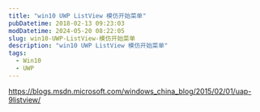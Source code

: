```yaml
---
title: "win10 UWP ListView 模仿开始菜单"
pubDatetime: 2018-02-13 09:23:03
modDatetime: 2024-05-20 08:22:05
slug: win10-UWP-ListView-模仿开始菜单
description: "win10 UWP ListView 模仿开始菜单"
tags:
  - Win10
  - UWP
---
```






<!--more-->


<!-- CreateTime:2018/2/13 17:23:03 -->


<div id="toc"></div>
<!-- csdn -->

https://blogs.msdn.microsoft.com/windows_china_blog/2015/02/01/uap-9listview/
